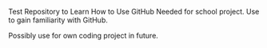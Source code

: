 Test Repository to Learn How to Use GitHub
Needed for school project.
Use to gain familiarity with GitHub.

Possibly use for own coding project in future.
